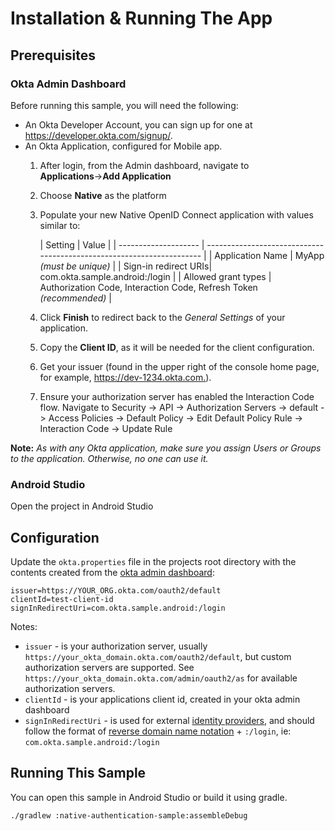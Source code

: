 # Installation & Running The App

## Prerequisites

### Okta Admin Dashboard

Before running this sample, you will need the following:

* An Okta Developer Account, you can sign up for one at <https://developer.okta.com/signup/>.
* An Okta Application, configured for Mobile app.
    1. After login, from the Admin dashboard, navigate to **Applications**&rarr;**Add Application**
    2. Choose **Native** as the platform
    3. Populate your new Native OpenID Connect application with values similar to:

       | Setting              | Value                                                                 |
               | -------------------- | --------------------------------------------------------------------- |
       | Application Name     | MyApp *(must be unique)*                                              |
       | Sign-in redirect URIs| com.okta.sample.android:/login                                        |
       | Allowed grant types  | Authorization Code, Interaction Code, Refresh Token *(recommended)*   |

    4. Click **Finish** to redirect back to the *General Settings* of your application.
    5. Copy the **Client ID**, as it will be needed for the client configuration.
    6. Get your issuer (found in the upper right of the console home page, for example, <https://dev-1234.okta.com.>).
    7. Ensure your authorization server has enabled the Interaction Code flow. Navigate to Security -> API -> Authorization Servers -> default -> Access Policies -> Default Policy -> Edit Default Policy Rule -> Interaction Code -> Update Rule

**Note:** *As with any Okta application, make sure you assign Users or Groups to the application. Otherwise, no one can use it.*

### Android Studio

Open the project in Android Studio

## Configuration

Update the `okta.properties` file in the projects root directory with
the contents created from the [okta admin dashboard](#Okta-Admin-Dashboard):

```
issuer=https://YOUR_ORG.okta.com/oauth2/default
clientId=test-client-id
signInRedirectUri=com.okta.sample.android:/login
```

Notes:
- `issuer` - is your authorization server, usually `https://your_okta_domain.okta.com/oauth2/default`, but custom authorization servers are supported. See `https://your_okta_domain.okta.com/admin/oauth2/as` for available authorization servers.
- `clientId` - is your applications client id, created in your okta admin dashboard
- `signInRedirectUri` - is used for external [identity providers](https://developer.okta.com/docs/reference/api/idps/), and should follow the format of [reverse domain name notation](https://en.wikipedia.org/wiki/Reverse_domain_name_notation) + `:/login`, ie: `com.okta.sample.android:/login`

## Running This Sample

You can open this sample in Android Studio or build it using gradle.

```bash
./gradlew :native-authentication-sample:assembleDebug
```
